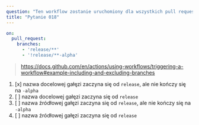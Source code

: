 ```yaml
---
question: "Ten workflow zostanie uruchomiony dla wszystkich pull requestów, gdzie:"
title: "Pytanie 018"
---
```


```yaml
on:
  pull_request:
    branches:
      - 'release/**'
      - '!release/**-alpha'
```
> https://docs.github.com/en/actions/using-workflows/triggering-a-workflow#example-including-and-excluding-branches
1. [x] nazwa docelowej gałęzi zaczyna się od `release`, ale nie kończy się na `-alpha`
1. [ ] nazwa docelowej gałęzi zaczyna się od `release`
1. [ ] nazwa źródłowej gałęzi zaczyna się od `release`, ale nie kończy się na `-alpha`
1. [ ] nazwa źródłowej gałęzi zaczyna się od `release`
